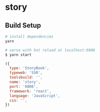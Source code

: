 # story

## Build Setup

```bash
# install dependencies
yarn

# serve with hot reload at localhost:6006
$ yarn start
```

```js
({
  type: 'StoryBook',
  typeweb: 'SSR',
  toolsbuild: '',
  name: 'story',
  port: '6006',
  framework: 'react',
  language: 'JavaScript',
  css: '',
})
```